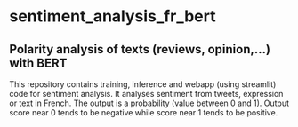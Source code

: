 # sentiment_analysis_fr_bert
## Polarity analysis of texts (reviews, opinion,...) with BERT
This repository contains training, inference and webapp (using streamlit) code for sentiment analysis. 
It analyses sentiment from tweets, expression or text in French. The output is a probability (value between 0 and 1).
Output score near 0 tends to be negative while score near 1 tends to be positive.

